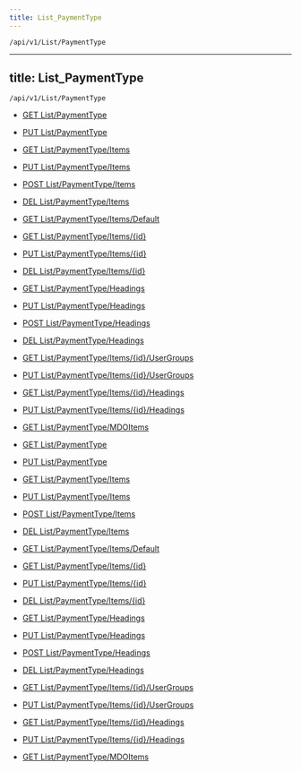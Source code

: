```yaml
---
title: List_PaymentType
---
```


```http
/api/v1/List/PaymentType
```

---

title: List_PaymentType
---

```http
/api/v1/List/PaymentType
```

* [GET List/PaymentType](v1PaymentTypeList_GetListDefinition.md)

* [PUT List/PaymentType](v1PaymentTypeList_SetListDefinition.md)

* [GET List/PaymentType/Items](v1PaymentTypeList_GetAll.md)

* [PUT List/PaymentType/Items](v1PaymentTypeList_PutAllPaymentType.md)

* [POST List/PaymentType/Items](v1PaymentTypeList_PostPaymentType.md)

* [DEL List/PaymentType/Items](v1PaymentTypeList_DeleteAllPaymentType.md)

* [GET List/PaymentType/Items/Default](v1PaymentTypeList_CreateDefaultPaymentType.md)

* [GET List/PaymentType/Items/{id}](v1PaymentTypeList_GetPaymentType.md)

* [PUT List/PaymentType/Items/{id}](v1PaymentTypeList_PutPaymentType.md)

* [DEL List/PaymentType/Items/{id}](v1PaymentTypeList_DeletePaymentType.md)

* [GET List/PaymentType/Headings](v1PaymentTypeList_GetPaymentTypeHeadings.md)

* [PUT List/PaymentType/Headings](v1PaymentTypeList_PutPaymentTypeHeadings.md)

* [POST List/PaymentType/Headings](v1PaymentTypeList_PostPaymentTypeHeading.md)

* [DEL List/PaymentType/Headings](v1PaymentTypeList_DeletePaymentTypeHeadings.md)

* [GET List/PaymentType/Items/{id}/UserGroups](v1PaymentTypeList_GetPaymentTypeUserGroupsForListItem.md)

* [PUT List/PaymentType/Items/{id}/UserGroups](v1PaymentTypeList_PutPaymentTypeUserGroupsForListItem.md)

* [GET List/PaymentType/Items/{id}/Headings](v1PaymentTypeList_GetPaymentTypeHeadingsForListItem.md)

* [PUT List/PaymentType/Items/{id}/Headings](v1PaymentTypeList_PutPaymentTypeHeadingsForListItem.md)

* [GET List/PaymentType/MDOItems](v1PaymentTypeList_GetMDOList.md)

* [GET List/PaymentType](v1PaymentTypeList_GetListDefinition.md)

* [PUT List/PaymentType](v1PaymentTypeList_SetListDefinition.md)

* [GET List/PaymentType/Items](v1PaymentTypeList_GetAll.md)

* [PUT List/PaymentType/Items](v1PaymentTypeList_PutAllPaymentType.md)

* [POST List/PaymentType/Items](v1PaymentTypeList_PostPaymentType.md)

* [DEL List/PaymentType/Items](v1PaymentTypeList_DeleteAllPaymentType.md)

* [GET List/PaymentType/Items/Default](v1PaymentTypeList_CreateDefaultPaymentType.md)

* [GET List/PaymentType/Items/{id}](v1PaymentTypeList_GetPaymentType.md)

* [PUT List/PaymentType/Items/{id}](v1PaymentTypeList_PutPaymentType.md)

* [DEL List/PaymentType/Items/{id}](v1PaymentTypeList_DeletePaymentType.md)

* [GET List/PaymentType/Headings](v1PaymentTypeList_GetPaymentTypeHeadings.md)

* [PUT List/PaymentType/Headings](v1PaymentTypeList_PutPaymentTypeHeadings.md)

* [POST List/PaymentType/Headings](v1PaymentTypeList_PostPaymentTypeHeading.md)

* [DEL List/PaymentType/Headings](v1PaymentTypeList_DeletePaymentTypeHeadings.md)

* [GET List/PaymentType/Items/{id}/UserGroups](v1PaymentTypeList_GetPaymentTypeUserGroupsForListItem.md)

* [PUT List/PaymentType/Items/{id}/UserGroups](v1PaymentTypeList_PutPaymentTypeUserGroupsForListItem.md)

* [GET List/PaymentType/Items/{id}/Headings](v1PaymentTypeList_GetPaymentTypeHeadingsForListItem.md)

* [PUT List/PaymentType/Items/{id}/Headings](v1PaymentTypeList_PutPaymentTypeHeadingsForListItem.md)

* [GET List/PaymentType/MDOItems](v1PaymentTypeList_GetMDOList.md)
